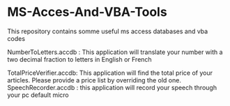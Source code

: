 # MS-Acces-And-VBA-Tools
This repository contains somme useful ms access databases and vba codes 

NumberToLetters.accdb :
 This application will translate your number with a two decimal fraction to letters in English or French
 
TotalPriceVerifier.accdb:
  This application will find the total price of your articles.
  Please provide a price list by overriding the old one.
SpeechRecorder.accdb :
  this application will record your speech through your pc default micro
 
